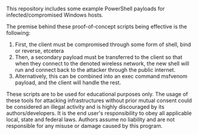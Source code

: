 This repository includes some example PowerShell payloads for infected/compromised Windows hosts.

The premise behind these proof-of-concept scripts being effective is the following:

1. First, the client must be compromised through some form of shell, bind or reverse, etcetera 
2. Then, a secondary payload must be transferred to the client so that when they connect to the denoted wireless network, the new shell will run and connect back to the attacker through the public internet.
3. Alternatively, this can be combined into an exec command msfvenom payload, and the client will handle the rest.

These scripts are to be used for educational purposes only. The usage of these tools for attacking infrastructures without prior mutual consent could be considered an illegal activity and is highly discouraged by its authors/developers. It is the end user's responsibility to obey all applicable local, state and federal laws. Authors assume no liability and are not responsible for any misuse or damage caused by this program.